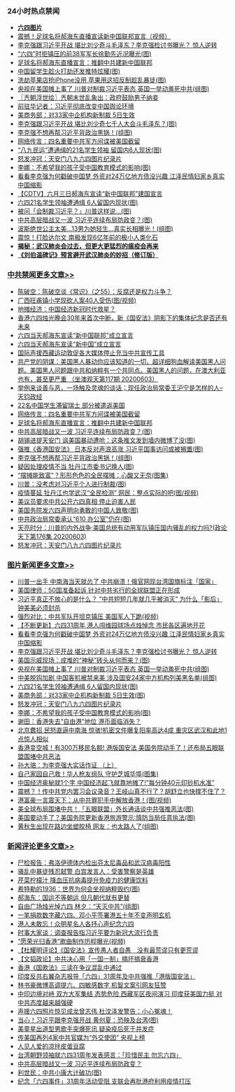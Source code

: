 <div class="catlist">
<h3>24小时热点禁闻</h3>
<ul>
<li><b><a href="64photo" target="_blank">六四图片</a></b></li>
<li><a href="https://github.com/fqnews/bnews/blob/master/comments/20200604/1339301.md">震撼！足球名将郝海东直播宣读新中国联邦宣言（视频）</a></li>
<li><a href="https://github.com/fqnews/bnews/blob/master/topimagenews/20200604/1339565.md">李克强跟习近平开战 堪比刘少奇斗毛泽东？李克强检讨书曝光？ 惊人逆转</a></li>
<li><a href="https://github.com/fqnews/bnews/blob/master/cnnews/20200604/1339377.md">“六四”时拒镇压的前38军军长徐勤先近况曝光(图)</a></li>
<li><a href="https://github.com/fqnews/bnews/blob/master/cbnews/20200604/1339592.md">足球名将郝海东直播宣言：推翻中共建新中国联邦</a></li>
<li><a href="https://github.com/fqnews/bnews/blob/master/cnnews/20200604/1339192.md">中国留学生趁火打劫还发推特炫耀(图)</a></li>
<li><a href="https://github.com/fqnews/bnews/blob/master/cnnews/20200604/1339147.md">洗劫苹果店抢iPhone没用 苹果用这招反制趁乱暴徒(图)</a></li>
<li><a href="https://github.com/fqnews/bnews/blob/master/topimagenews/20200604/1339540.md">央视在美国摊上事了 川普对制裁习近平表态 英国一举动羞死中共(组图)</a></li>
<li><a href="https://github.com/fqnews/bnews/blob/master/ssgc/20200604/1339199.md">〖兲朝浮世绘〗兲朝末世乱象出：政府鼓励男子纳妾</a></li>
<li><a href="https://github.com/fqnews/bnews/blob/master/headline/20200604/1339188.md">前驻华记者：习近平彻底改变中国舆论环境</a></li>
<li><a href="https://github.com/fqnews/bnews/blob/master/cnnews/20200604/1339179.md">美商务部：对33家中企机构新制裁 5日生效</a></li>
<li><a href="https://github.com/fqnews/bnews/blob/master/cnnews/20200604/1339439.md">李克强跟习近平开战 堪比刘少奇七千人大会斗毛泽东？(图)</a></li>
<li><a href="https://github.com/fqnews/bnews/blob/master/cbnews/20200604/1339552.md">李克强不想再帮习近平背政治黑锅！(组图)</a></li>
<li><a href="https://github.com/fqnews/bnews/blob/master/cbnews/20200604/1339536.md">网络传言：四名重要中共军方间谍被美国截留</a></li>
<li><a href="https://github.com/fqnews/bnews/blob/master/cbnews/20200604/1339364.md">“八九民运”遭通缉的21名学生领袖 留国内6人现状(图)</a></li>
<li><a href="https://github.com/fqnews/bnews/blob/master/comments/20200604/783200.md">怒发冲冠：天安门八九六四图片纪录片</a></li>
<li><a href="https://github.com/fqnews/bnews/blob/master/topimagenews/20200604/1339397.md">李娜：不希望我的孩子受中国教育模式的影响(图)</a></li>
<li><a href="https://github.com/fqnews/bnews/blob/master/topimagenews/20200604/1339617.md">看看李克强为何戳破中国梦 外资对24万亿地方债没兴趣 江泽民情妇家乡真实中国缩影</a></li>
<li><a href="https://github.com/fqnews/bnews/blob/master/baitai/20200604/1339421.md">【CDTV】六月三日郝海东宣读“新中国联邦”建国宣言</a></li>
<li><a href="https://github.com/fqnews/bnews/blob/master/topimagenews/20200604/1339418.md">六四21名学生领袖遭通缉 6人留国内现状(图)</a></li>
<li><a href="https://github.com/fqnews/bnews/blob/master/cbnews/20200604/1339405.md">被问「会制裁习近平？」川普这样说…(图)</a></li>
<li><a href="https://github.com/fqnews/bnews/blob/master/cbnews/20200604/1339586.md">中共高层暗战又一波 习近平连续布局防政变？(图)</a></li>
<li><a href="https://github.com/fqnews/bnews/blob/master/cnnews/20200604/1339563.md">波斯绝世公主太美…13男为她轻生…真实长相曝光！(组图)</a></li>
<li><a href="https://github.com/fqnews/bnews/blob/master/comments/20200604/1339155.md">震惊！打脸达尔文 南极发现6亿年前的极小人类化石</a></li>
<li><b><a href="https://github.com/fqnews/bnews/blob/master/comments/20200211/1275071.md" target="_blank">揭秘：武汉肺炎会过去，但更大更猛烈的瘟疫会再来</a></b></li>
<li><b><a href="https://github.com/fqnews/bnews/blob/master/comments/20200207/1272816.md" target="_blank">《刘伯温碑记》预言避开武汉肺炎的妙招（修订版）</a></b></li>
</ul>
</div>

<div class="catlist">
<h3><a href="https://github.com/fqnews/bnews/blob/master/cbnews/" target="_blank">中共禁闻</a><span><a href="https://github.com/fqnews/bnews/blob/master/cbnews/" target="_blank" rel="nofollow">更多文章>></a></span></h3>
<ul>
<li><a href="https://github.com/fqnews/bnews/blob/master/cbnews/20200605/1339754.md" target="_blank">陈破空：陈破空谈《常识》（之55）：反腐还是权力斗争？</a></li>
<li><a href="https://github.com/fqnews/bnews/blob/master/cbnews/20200604/1339734.md" target="_blank">广西旺甫镇小学现砍人案40人受伤(图/视频)</a></li>
<li><a href="https://github.com/fqnews/bnews/blob/master/cbnews/20200604/1339732.md" target="_blank">地摊经济：中国经济新冠时代救星？</a></li>
<li><a href="https://github.com/fqnews/bnews/blob/master/cbnews/20200604/1339667.md" target="_blank">香港六四烛光晚会30年来首次中断，新《国安法》阴影下的集体纪念是否还有未来</a></li>
<li><a href="https://github.com/fqnews/bnews/blob/master/cbnews/20200604/1339656.md" target="_blank">六四当天郝海东宣读“新中国联邦”成立宣言</a></li>
<li><a href="https://github.com/fqnews/bnews/blob/master/cbnews/20200604/1339650.md" target="_blank">六四当天郝海东宣读“新中国”成立宣言</a></li>
<li><a href="https://github.com/fqnews/bnews/blob/master/cbnews/20200604/1339621.md" target="_blank">国际声援西藏运动敦促各大媒体停止充当中共宣传工具</a></li>
<li><a href="https://github.com/fqnews/bnews/blob/master/cbnews/20200604/783243.md" target="_blank">共产党的阴谋：美国黑人暴动你应该知道的一切，超详细狗血解读美国黑人问题。美国黑人问题跟中共和纳粹有一个共同点。美国黑人的问题，在澳大利亚也有，甚至更严重 （坐澳观天第117期 20200603）</a></li>
<li><a href="https://github.com/fqnews/bnews/blob/master/cbnews/20200604/1339630.md" target="_blank">举例来谈善与恶，一场触及灵魂的谈话；现任政治局常委王沪宁是怎样的人&#8211;天钧政经</a></li>
<li><a href="https://github.com/fqnews/bnews/blob/master/cbnews/20200604/1339611.md" target="_blank">22名中国学生滞留瑞士 部分被遣返美国</a></li>
<li><a href="https://github.com/fqnews/bnews/blob/master/cbnews/20200604/1339536.md" target="_blank">网络传言：四名重要中共军方间谍被美国截留</a></li>
<li><a href="https://github.com/fqnews/bnews/blob/master/cbnews/20200604/1339592.md" target="_blank">足球名将郝海东直播宣言：推翻中共建新中国联邦</a></li>
<li><a href="https://github.com/fqnews/bnews/blob/master/cbnews/20200604/1339586.md" target="_blank">中共高层暗战又一波 习近平连续布局防政变？(图)</a></li>
<li><a href="https://github.com/fqnews/bnews/blob/master/cbnews/20200604/1339562.md" target="_blank">胡锡进提天安门 讽美国暴动遭呛：这条推文发到墙内微博了没(图)</a></li>
<li><a href="https://github.com/fqnews/bnews/blob/master/cbnews/20200604/1339553.md" target="_blank">强推《香港国安法》 日本反对声浪高涨 习近平国事访问或被搁置(图)</a></li>
<li><a href="https://github.com/fqnews/bnews/blob/master/cbnews/20200604/1339552.md" target="_blank">李克强不想再帮习近平背政治黑锅！(组图)</a></li>
<li><a href="https://github.com/fqnews/bnews/blob/master/cbnews/20200604/1339541.md" target="_blank">疑因处理疫情不当 牡丹江市委书记换人(图)</a></li>
<li><a href="https://github.com/fqnews/bnews/blob/master/cbnews/20200604/1339445.md" target="_blank">“摆摊能致富”？形形色色的全民摆摊：心酸又无奈(图集)</a></li>
<li><a href="https://github.com/fqnews/bnews/blob/master/cbnews/20200604/1339443.md" target="_blank">川普：没考虑对习近平个人进行制裁(图)</a></li>
<li><a href="https://github.com/fqnews/bnews/blob/master/cbnews/20200604/1339442.md" target="_blank">疫情蔓延 牡丹江也学武汉“全民检测” 网民：整点实际的吧(图/视频)</a></li>
<li><a href="https://github.com/fqnews/bnews/blob/master/cbnews/20200604/1339433.md" target="_blank">美议员要求中共公开六四真相 停止迫害人民</a></li>
<li><a href="https://github.com/fqnews/bnews/blob/master/cbnews/20200604/1339432.md" target="_blank">美国务院发六四声明向勇敢的中国人致敬(图)</a></li>
<li><a href="https://github.com/fqnews/bnews/blob/master/cbnews/20200604/1339431.md" target="_blank">中共政治局常委承认“610 办公室”仍在(图)</a></li>
<li><a href="https://github.com/fqnews/bnews/blob/master/cbnews/20200604/1339417.md" target="_blank">天亮时分：川普的内外战争;美国总统有动用军队镇压国内骚乱的权力吗?(政论天下第176集 20200603)</a></li>
<li><a href="https://github.com/fqnews/bnews/blob/master/comments/20200604/783200.md" target="_blank">怒发冲冠：天安门八九六四图片纪录片</a></li>

</ul>
</div>
<div class="catlist">
<h3><a href="https://github.com/fqnews/bnews/blob/master/topimagenews/" target="_blank">图片新闻</a><span><a href="https://github.com/fqnews/bnews/blob/master/topimagenews/" target="_blank" rel="nofollow">更多文章>></a></span></h3>
<ul>
<li><a href="https://github.com/fqnews/bnews/blob/master/topimagenews/20200604/1339678.md" target="_blank">川普一出手 中南海当天就怂了 中共崩溃！俄官网现台湾国旗标注「国家」</a></li>
<li><a href="https://github.com/fqnews/bnews/blob/master/topimagenews/20200604/1339677.md" target="_blank">美国律师：50国准备起诉 针对中共劣行的全球联盟正在形成</a></li>
<li><a href="https://github.com/fqnews/bnews/blob/master/topimagenews/20200604/1339660.md" target="_blank">习近平真正不放心的是什么？ &#8220;中共短短几年就几乎被消灭&#8221; 为什么「影后」钟美美必须封杀</a></li>
<li><a href="https://github.com/fqnews/bnews/blob/master/topimagenews/20200604/1339646.md" target="_blank">强烈对比：中共军队开坦克镇压 美国军人下跪(视频)</a></li>
<li><a href="https://github.com/fqnews/bnews/blob/master/topimagenews/20200604/1339645.md" target="_blank">【不断更新】六四31周年 港人闯维园球场点烛悼念 市民各区遍地开花</a></li>
<li><a href="https://github.com/fqnews/bnews/blob/master/topimagenews/20200604/1339617.md" target="_blank">看看李克强为何戳破中国梦 外资对24万亿地方债没兴趣 江泽民情妇家乡真实中国缩影</a></li>
<li><a href="https://github.com/fqnews/bnews/blob/master/topimagenews/20200604/1339565.md" target="_blank">李克强跟习近平开战 堪比刘少奇斗毛泽东？李克强检讨书曝光？ 惊人逆转</a></li>
<li><a href="https://github.com/fqnews/bnews/blob/master/topimagenews/20200604/1339557.md" target="_blank">美国示威现场：成堆的“神秘”砖头从何而来？(图)</a></li>
<li><a href="https://github.com/fqnews/bnews/blob/master/topimagenews/20200604/1339540.md" target="_blank">央视在美国摊上事了 川普对制裁习近平表态 英国一举动羞死中共(组图)</a></li>
<li><a href="https://github.com/fqnews/bnews/blob/master/topimagenews/20200604/1339454.md" target="_blank">中美脱钩加剧 中国客机被禁来美 涉及国安24家中方机构列美黑名单(组图)</a></li>
<li><a href="https://github.com/fqnews/bnews/blob/master/topimagenews/20200604/1339418.md" target="_blank">六四21名学生领袖遭通缉 6人留国内现状(图)</a></li>
<li><a href="https://github.com/fqnews/bnews/blob/master/topimagenews/20200604/1339410.md" target="_blank">美商务部：对33家中企机构新制裁 5日生效(图)</a></li>
<li><a href="https://github.com/fqnews/bnews/blob/master/comments/20200604/783200.md" target="_blank">怒发冲冠：天安门八九六四图片纪录片</a></li>
<li><a href="https://github.com/fqnews/bnews/blob/master/topimagenews/20200604/1339397.md" target="_blank">李娜：不希望我的孩子受中国教育模式的影响(图)</a></li>
<li><a href="https://github.com/fqnews/bnews/blob/master/topimagenews/20200604/1339281.md" target="_blank">谢田：香港失去“自由港”地位 港币面临消失？</a></li>
<li><a href="https://github.com/fqnews/bnews/blob/master/topimagenews/20200603/1339118.md" target="_blank">北京蠢招 民怒直逼中南海 惊骇!机密文件曝复阳率高达4成 重灾区武汉和此地1点惊人相似</a></li>
<li><a href="https://github.com/fqnews/bnews/blob/master/topimagenews/20200603/1339066.md" target="_blank">香港变空城！有300万移民名额! 港版国安法 美国务院动手了！还布局五眼联盟围堵中共恶法</a></li>
<li><a href="https://github.com/fqnews/bnews/blob/master/comments/20200603/783202.md" target="_blank">孙大骆：为李克强大实话作证 （上）</a></li>
<li><a href="https://github.com/fqnews/bnews/blob/master/topimagenews/20200603/1339002.md" target="_blank">自己家园自己救！华人枪友组队 守护芝城华埠(图集)</a></li>
<li><a href="https://github.com/fqnews/bnews/blob/master/topimagenews/20200603/1338977.md" target="_blank">中国经济奥秘就1个字 中国经济起飞就靠地摊了!&#8221;每分钟40元印钞机水准”</a></li>
<li><a href="https://github.com/fqnews/bnews/blob/master/topimagenews/20200603/1338965.md" target="_blank">震撼？！传中共党内罢习会议录音？王岐山真不行了？胡舒立也快撑不住了？</a></li>
<li><a href="https://github.com/fqnews/bnews/blob/master/topimagenews/20200603/1338938.md" target="_blank">港富豪一言震天下：从中共罪犯手中解放香港！(图/视频)</a></li>
<li><a href="https://github.com/fqnews/bnews/blob/master/topimagenews/20200603/1338927.md" target="_blank">美全球布局围堵中共！「五眼联盟」外长通话谈中共强推恶法(图)</a></li>
<li><a href="https://github.com/fqnews/bnews/blob/master/topimagenews/20200603/1338915.md" target="_blank">美国要动手了？美国务院更新香港旅游警示∶慎防当局任意执法(图)</a></li>
<li><a href="https://github.com/fqnews/bnews/blob/master/topimagenews/20200603/1338878.md" target="_blank">黄秋生出现在路边坐塑胶椅 网友：也太路人了(组图)</a></li>

</ul>
</div>
<div class="catlist">
<h3><a href="https://github.com/fqnews/bnews/blob/master/comments/" target="_blank">新闻评论</a><span><a href="https://github.com/fqnews/bnews/blob/master/comments/" target="_blank" rel="nofollow">更多文章>></a></span></h3>
<ul>
<li><a href="https://github.com/fqnews/bnews/blob/master/comments/20200605/1339749.md" target="_blank">尸检报告：弗洛伊德体内检出芬太尼毒品和武汉病毒阳性</a></li>
<li><a href="https://github.com/fqnews/bnews/blob/master/comments/20200605/1339748.md" target="_blank">骚乱中暴徒残忍弑警 白宫发言人：受害警察是英雄</a></li>
<li><a href="https://github.com/fqnews/bnews/blob/master/comments/20200605/1339747.md" target="_blank">芹菜柠檬汁 降血压抗病毒提升免疫力的健康饮料</a></li>
<li><a href="https://github.com/fqnews/bnews/blob/master/comments/20200605/1339741.md" target="_blank">希特勒的1936：世界为何会坐视纳粹毁约(图)</a></li>
<li><a href="https://github.com/fqnews/bnews/blob/master/comments/20200605/1339740.md" target="_blank">郝海东：国运不等朝运 但凡朝代就有更替</a></li>
<li><a href="https://github.com/fqnews/bnews/blob/master/comments/20200604/1339733.md" target="_blank">自由广场烛光悼六四 林夕：“天灭中共”(组图)</a></li>
<li><a href="https://github.com/fqnews/bnews/blob/master/comments/20200604/1339706.md" target="_blank">一笔捐款数字藏六四、邓小平签署港五十年不变声明玄机</a></li>
<li><a href="https://github.com/fqnews/bnews/blob/master/comments/20200604/1339705.md" target="_blank">港人未敢忘！众明星名人各抒心声纪念六四</a></li>
<li><a href="https://github.com/fqnews/bnews/blob/master/comments/20200604/1339704.md" target="_blank">时事大家谈：调查报告指习近平要为新冠大流行负责</a></li>
<li><a href="https://github.com/fqnews/bnews/blob/master/comments/20200604/1339635.md" target="_blank">“愿荣光归香港”歌曲制作历程曝光(视频)</a></li>
<li><a href="https://github.com/fqnews/bnews/blob/master/comments/20200604/1339632.md" target="_blank">【杜耀明评论】《国安法》宣传愚人者自愚　没有最荒谬只有更荒谬</a></li>
<li><a href="https://github.com/fqnews/bnews/blob/master/comments/20200604/1339631.md" target="_blank">【文韬政论】中共决心用「一国一制」搞坏搞衰香港</a></li>
<li><a href="https://github.com/fqnews/bnews/blob/master/comments/20200604/1339620.md" target="_blank">香港《国歌法》三读在争议混乱中通过</a></li>
<li><a href="https://github.com/fqnews/bnews/blob/master/comments/20200604/1339608.md" target="_blank">印度反共右翼杂志报导「六四」31周年及中共强推「港版国安法」</a></li>
<li><a href="https://github.com/fqnews/bnews/blob/master/comments/20200604/1339588.md" target="_blank">林书豪微博高调提六、四敏感数字 机智文案引网友狂赞</a></li>
<li><a href="https://github.com/fqnews/bnews/blob/master/comments/20200604/1339574.md" target="_blank">中印边境对峙 双方大军集结 态势危险 西藏军区夜间演习 印度获美国力挺 对中共态度越来越强硬</a></li>
<li><a href="https://github.com/fqnews/bnews/blob/master/comments/20200604/1339573.md" target="_blank">声援六四照片惊见成龙曾志伟  杜汶泽发警告：小心冤魂！</a></li>
<li><a href="https://github.com/fqnews/bnews/blob/master/comments/20200604/1339571.md" target="_blank">当心！习近平跟李克强开战 黄创夏：恐殃及台湾(图)</a></li>
<li><a href="https://github.com/fqnews/bnews/blob/master/comments/20200604/1339564.md" target="_blank">美童星出道型男歌手突爆死讯 疑染疫后死于并发症</a></li>
<li><a href="https://github.com/fqnews/bnews/blob/master/comments/20200604/1339561.md" target="_blank">传美国再列4家中共官媒为“外交使团” 央视上榜</a></li>
<li><a href="https://github.com/fqnews/bnews/blob/master/comments/20200604/1339560.md" target="_blank">人见人爱的凉拌皮蛋豆腐</a></li>
<li><a href="https://github.com/fqnews/bnews/blob/master/comments/20200604/1339556.md" target="_blank">台湾朝野领袖就六四31周年发表感言：「珍惜民主 勿忘六四」</a></li>
<li><a href="https://github.com/fqnews/bnews/blob/master/comments/20200604/1339519.md" target="_blank">中共高层暗战又一波 习近平连续布局防政变？</a></li>
<li><a href="https://github.com/fqnews/bnews/blob/master/comments/20200604/1339517.md" target="_blank">利世民：中共小康大计破功(图)</a></li>
<li><a href="https://github.com/fqnews/bnews/blob/master/comments/20200604/1339484.md" target="_blank">纪念「六四事件」31周年活动受阻 支联会再批港府利用疫情打压</a></li>

</ul>
</div>
